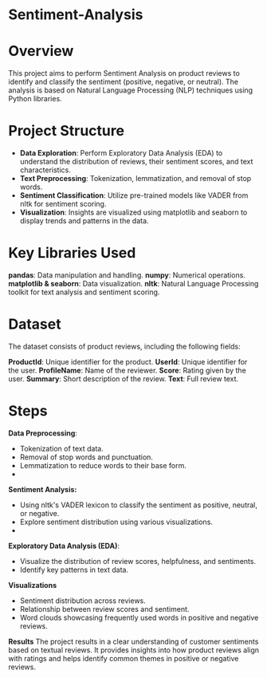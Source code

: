 # Sentiment-Analysis

# Overview
This project aims to perform Sentiment Analysis on product reviews to identify and classify the sentiment (positive, negative, or neutral). The analysis is based on Natural Language Processing (NLP) techniques using Python libraries.

# Project Structure
- **Data Exploration**: Perform Exploratory Data Analysis (EDA) to understand the distribution of reviews, their sentiment scores, and text characteristics.
- **Text Preprocessing**: Tokenization, lemmatization, and removal of stop words.
- **Sentiment Classification**: Utilize pre-trained models like VADER from nltk for sentiment scoring.
- **Visualization**: Insights are visualized using matplotlib and seaborn to display trends and patterns in the data.

# Key Libraries Used
**pandas**: Data manipulation and handling.
**numpy**: Numerical operations.
**matplotlib & seaborn**: Data visualization.
**nltk**: Natural Language Processing toolkit for text analysis and sentiment scoring.

# Dataset
The dataset consists of product reviews, including the following fields:

**ProductId**: Unique identifier for the product.
**UserId**: Unique identifier for the user.
**ProfileName**: Name of the reviewer.
**Score**: Rating given by the user.
**Summary**: Short description of the review.
**Text**: Full review text.


# Steps
**Data Preprocessing**:

- Tokenization of text data.
- Removal of stop words and punctuation.
- Lemmatization to reduce words to their base form.
- 
**Sentiment Analysis:**
- Using nltk's VADER lexicon to classify the sentiment as positive, neutral, or negative.
- Explore sentiment distribution using various visualizations.
- 
**Exploratory Data Analysis (EDA)**:
- Visualize the distribution of review scores, helpfulness, and sentiments.
- Identify key patterns in text data.
  
**Visualizations**
- Sentiment distribution across reviews.
- Relationship between review scores and sentiment.
- Word clouds showcasing frequently used words in positive and negative reviews.
  
**Results**
The project results in a clear understanding of customer sentiments based on textual reviews. It provides insights into how product reviews align with ratings and helps identify common themes in positive or negative reviews.

